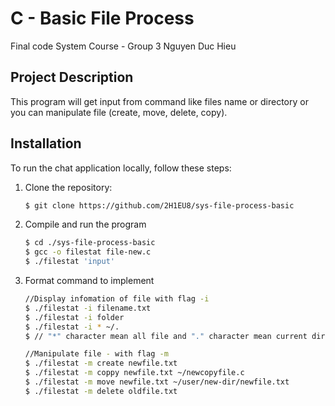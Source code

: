 # C - Basic File Process

Final code System Course - Group 3 Nguyen Duc Hieu

## Project Description

This program will get input from command like files name or directory or you can manipulate file (create, move, delete, copy).

## Installation

To run the chat application locally, follow these steps:

1. Clone the repository:
   ```bash
   $ git clone https://github.com/2H1EU8/sys-file-process-basic
   ```
2. Compile and run the program
   ```sh
   $ cd ./sys-file-process-basic
   $ gcc -o filestat file-new.c
   $ ./filestat 'input'
   ```
3. Format command to implement
   ```sh
   //Display infomation of file with flag -i
   $ ./filestat -i filename.txt
   $ ./filestat -i folder
   $ ./filestat -i * ~/. 
   $ // "*" character mean all file and "." character mean current directory
   
   //Manipulate file - with flag -m
   $ ./filestat -m create newfile.txt
   $ ./filestat -m coppy newfile.txt ~/newcopyfile.c
   $ ./filestat -m move newfile.txt ~/user/new-dir/newfile.txt
   $ ./filestat -m delete oldfile.txt
   ```

